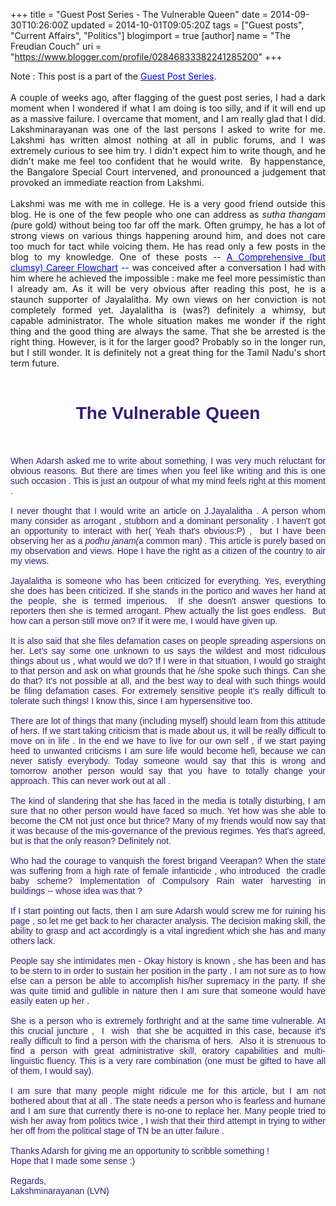 +++
title = "Guest Post Series - The Vulnerable Queen"
date = 2014-09-30T10:26:00Z
updated = 2014-10-01T09:05:20Z
tags = ["Guest posts", "Current Affairs", "Politics"]
blogimport = true 
[author]
	name = "The Freudian Couch"
	uri = "https://www.blogger.com/profile/02846833382241285200"
+++

<div dir="ltr" style="text-align: left;" trbidi="on">
Note : This post is a part of the <a href="http://adarsh89.blogspot.com/2014/09/guest-posts-series.html" target="_blank"><span style="color: blue;">Guest Post Series</span></a>.<br />
<br />
<div style="text-align: justify;">
A couple of weeks ago, after flagging of the guest post series, I had a dark moment when I wondered if what I am doing is too silly, and if it will end up as a massive failure. I overcame that moment, and I am really glad that I did. Lakshminarayanan was one of the last persons I asked to write for me. Lakshmi has written almost nothing at all in public forums, and I was extremely curious to see him try. I didn't expect him to write though, and he didn't make me feel too confident that he would write. &nbsp;By happenstance, the Bangalore Special Court intervened, and pronounced a judgement that provoked an immediate reaction from Lakshmi. &nbsp;</div>
<div style="text-align: justify;">
<br /></div>
<div style="text-align: justify;">
Lakshmi was me with me in college. He is a very good friend outside this blog. He is one of the few people who one can address as <i>sutha thangam (</i>pure gold<i>) </i>without being too far off the mark<i>.</i> Often grumpy, he has a lot of strong views on various things happening around him, and does not care too much for tact while voicing them. He has read only a few posts in the blog to my knowledge. One of these posts --&nbsp;<span style="color: blue;"><a href="http://adarsh89.blogspot.com/2014/08/comprehensive-but-clumsy-career.html" target="_blank"><span style="color: blue;">A Comprehensive (but clumsy) Career Flowchart</span></a>&nbsp;--&nbsp;</span>was<span style="color: blue;">&nbsp;</span>conceived after a conversation I had with him where he achieved the impossible : make me feel more pessimistic than I already am. As it will be very obvious after reading this post, he is a staunch supporter of Jayalalitha. My own views on her conviction is not completely formed yet. Jayalalitha is (was?) definitely a whimsy, but capable administrator. The whole situation makes me wonder if the right thing and the good thing are always the same. That she be arrested is the right thing. However, is it for the larger good? Probably so in the longer run, but I still wonder. It is definitely not a great thing for the Tamil Nadu's short term future.</div>
<br />
<h1>
<div style="text-align: center;">
<span style="color: #351c75; font-family: Verdana, sans-serif;">The Vulnerable Queen</span></div>
</h1>
<span style="color: #351c75; font-family: Verdana, sans-serif;"><br /></span>
<br />
<div class="MsoNormal" style="text-align: justify;">
<span style="color: #351c75; font-family: Verdana, sans-serif;">When Adarsh asked me to write about something, I was very
much reluctant for obvious reasons. But
there are times when you feel like writing and this is one such occasion . This
is just an outpour of what my mind feels right at this moment .<o:p></o:p></span></div>
<div class="MsoNormal" style="text-align: justify;">
<span style="color: #351c75; font-family: Verdana, sans-serif;"><br /></span></div>
<div class="MsoNormal" style="text-align: justify;">
<span style="color: #351c75; font-family: Verdana, sans-serif;">I never thought that I would write an article on J.Jayalalitha
. A person whom many consider as arrogant , stubborn and a dominant
personality . I haven't got an opportunity to interact with her( Yeah that's
obvious:P) , &nbsp;but I have been observing
her as a <i>podhu janam(</i>a common man<i>)</i> . This article is purely based on my
observation and views. Hope I have the right as a citizen of the country to air
my views.<o:p></o:p></span></div>
<div class="MsoNormal" style="text-align: justify;">
<span style="color: #351c75; font-family: Verdana, sans-serif;"><br /></span>
<span style="color: #351c75; font-family: Verdana, sans-serif;">Jayalalitha is someone who has been criticized for everything.
Yes, everything she does has been criticized. If she stands in the portico and waves
her hand at the people, she is termed imperious. &nbsp;If she doesn't answer questions to reporters
then she is termed arrogant. Phew actually the list goes endless. &nbsp;But how can a person still move on? If it were
me, I would have given up.<o:p></o:p></span></div>
<div class="MsoNormal" style="text-align: justify;">
<span style="color: #351c75; font-family: Verdana, sans-serif;"><br /></span>
<span style="color: #351c75; font-family: Verdana, sans-serif;">It is also said that she files defamation cases on people
spreading aspersions on her. Let’s say some one unknown to us says the wildest
and most ridiculous things about us , what would we do? If I were in that
situation, I would go straight to that person and ask on what grounds that he
/she spoke such things. Can she do that? It's not possible at all, and the best
way to deal with such things would be filing defamation cases. For extremely
sensitive people it's really difficult to tolerate such things! I know this,
since I am hypersensitive too.<o:p></o:p></span></div>
<div class="MsoNormal" style="text-align: justify;">
<span style="color: #351c75; font-family: Verdana, sans-serif;"><br /></span>
<span style="color: #351c75; font-family: Verdana, sans-serif;">There are lot of things that many (including myself) should
learn from this attitude of hers. If we start taking criticism that is made
about us, it will be really difficult to move on in life . In the end we have
to live for our own self , if we start paying heed to unwanted criticisms I am
sure life would become hell, because we can never satisfy everybody. Today someone
would say that this is wrong and tomorrow another person would say that you
have to totally change your approach. This can never work out at all . <o:p></o:p></span></div>
<div class="MsoNormal" style="text-align: justify;">
<span style="color: #351c75; font-family: Verdana, sans-serif;"><br /></span>
<span style="color: #351c75; font-family: Verdana, sans-serif;">The kind of slandering that she has faced in the media is
totally disturbing, I am sure that no other person would have faced so much.
Yet how was she able to become the CM not just once but thrice? Many of my
friends would now say that it was because of the mis-governance of the previous
regimes. Yes that's agreed, but is that the only reason? Definitely not. <o:p></o:p></span></div>
<div class="MsoNormal" style="text-align: justify;">
<span style="color: #351c75; font-family: Verdana, sans-serif;"><br /></span>
<span style="color: #351c75; font-family: Verdana, sans-serif;">Who had the courage to vanquish the forest brigand Veerapan?
When the state was suffering from a high rate of female infanticide , who introduced
&nbsp;the cradle baby scheme? Implementation
of Compulsory Rain water harvesting in buildings&nbsp;</span><span style="color: #351c75; font-family: Verdana, sans-serif;">-- whose idea was that ?</span></div>
<div class="MsoNormal" style="text-align: justify;">
<span style="color: #351c75; font-family: Verdana, sans-serif;"><br /></span>
<span style="color: #351c75; font-family: Verdana, sans-serif;">If I start pointing out facts, then I am sure Adarsh would
screw me for ruining his page , so let me get back to her character analysis.
The decision making skill, the ability to grasp and act accordingly is a vital
ingredient which she has and many others lack. <o:p></o:p></span></div>
<div class="MsoNormal" style="text-align: justify;">
<span style="color: #351c75; font-family: Verdana, sans-serif;"><br /></span>
<span style="color: #351c75; font-family: Verdana, sans-serif;">People say she intimidates men - Okay history is known , she
has been and has to be stern to in order to
sustain her position in the party . I am not sure as to how else can a person
be able to accomplish his/her supremacy in the party. If she was quite timid
and gullible in nature then I am sure that someone would have easily eaten up her
. <o:p></o:p></span></div>
<div class="MsoNormal" style="text-align: justify;">
<span style="color: #351c75; font-family: Verdana, sans-serif;"><br /></span>
<span style="color: #351c75; font-family: Verdana, sans-serif;">She is a person who is extremely forthright and at the same
time vulnerable. At this crucial juncture , &nbsp;I &nbsp;wish&nbsp; that she be acquitted in this case, because
it's really difficult to find a person with the charisma of hers. &nbsp;Also it is strenuous to find a person with
great administrative skill, oratory capabilities and multi-linguistic fluency. This
is a very rare combination (one must be gifted to have all of them, I would say).<o:p></o:p></span></div>
<div class="MsoNormal" style="text-align: justify;">
<span style="color: #351c75; font-family: Verdana, sans-serif;"><br /></span>
<span style="color: #351c75; font-family: Verdana, sans-serif;">I am sure that many people might ridicule me for this
article, but I am not bothered about that at all . The state needs a person who
is fearless and humane and I am sure that currently there is no-one to replace
her. Many people tried to wish her away from politics twice , I wish that their
third attempt in trying to wither her off from the political stage of TN be an
utter failure . <o:p></o:p></span></div>
<div class="MsoNormal" style="text-align: justify;">
<span style="color: #351c75; font-family: Verdana, sans-serif;"><br /></span>
<span style="color: #351c75; font-family: Verdana, sans-serif;">Thanks Adarsh for giving me an opportunity to scribble
something ! <o:p></o:p></span></div>
<div class="MsoNormal" style="text-align: justify;">
<span style="color: #351c75; font-family: Verdana, sans-serif;">Hope that I made some sense :)<o:p></o:p></span></div>
<div class="MsoNormal">
<span style="color: #351c75; font-family: Verdana, sans-serif;"><br /></span></div>
<div class="MsoNormal">
<span style="color: #351c75; font-family: Verdana, sans-serif;">Regards,<o:p></o:p></span></div>
<span style="color: #351c75; font-family: Verdana, sans-serif;">Lakshminarayanan (LVN)</span></div>

